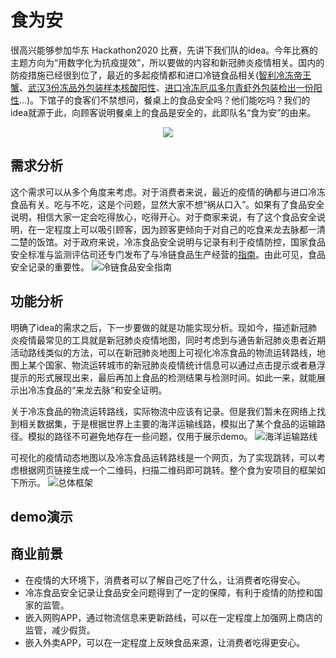 # 食为安
很高兴能够参加华东 Hackathon2020 比赛，先讲下我们队的idea。今年比赛的主题方向为“用数字化为抗疫提效”，所以要做的内容和新冠肺炎疫情相关。国内的防疫措施已经很到位了，最近的多起疫情都和进口冷链食品相关([智利冷冻帝王蟹](http://www.xinhuanet.com/politics/2020-11/28/c_1126796918.htm)、[武汉3份冻品外包装样本核酸阳性](https://weibo.com/3349909324/JvZhV2dlo?type=comment#_rnd1606560320699)、[进口冷冻厄瓜多尔青虾外包装检出一份阳性](http://www.nbd.com.cn/articles/2020-11-25/1556650.html)...)。下馆子的食客们不禁想问，餐桌上的食品安全吗？他们能吃吗？我们的idea就源于此，向顾客说明餐桌上的食品是安全的，此即队名“食为安”的由来。
<div align=center><img src="https://s1.imagehub.cc/images/2020/11/28/safe_food_logo.png"/></div>

## 需求分析
这个需求可以从多个角度来考虑。对于消费者来说，最近的疫情的确都与进口冷冻食品有关。吃与不吃，这是个问题，显然大家不想“祸从口入”。如果有了食品安全说明，相信大家一定会吃得放心，吃得开心。对于商家来说，有了这个食品安全说明，在一定程度上可以吸引顾客，因为顾客更倾向于对自己的吃食来龙去脉都一清二楚的饭馆。对于政府来说，冷冻食品安全说明与记录有利于疫情防控，国家食品安全标准与监测评估司还专门发布了与冷链食品生产经营的[指南](http://www.nhc.gov.cn/sps/s7887k/202010/ff228979f1534c3abca56559f14ea115.shtml)。由此可见，食品安全记录的重要性。
![冷链食品安全指南](https://s1.imagehub.cc/images/2020/11/28/food_cold_guide.jpg)

## 功能分析
明确了idea的需求之后，下一步要做的就是功能实现分析。现如今，描述新冠肺炎疫情最常见的工具就是新冠肺炎疫情地图，同时考虑到与通告新冠肺炎患者近期活动路线类似的方法，可以在新冠肺炎地图上可视化冷冻食品的物流运转路线，地图上某个国家、物流运转城市的新冠肺炎疫情统计信息可以通过点击提示或者悬浮提示的形式展现出来，最后再加上食品的检测结果与检测时间。如此一来，就能展示出冷冻食品的“来龙去脉”和安全证明。

关于冷冻食品的物流运转路线，实际物流中应该有记录。但是我们暂未在网络上找到相关数据集，于是根据世界上主要的海洋运输线路，模拟出了某个食品的运输路径。模拟的路径不可避免地存在一些问题，仅用于展示demo。
![海洋运输路线](https://s1.imagehub.cc/images/2020/11/28/routes.png)

可视化的疫情动态地图以及冷冻食品运转路线是一个网页，为了实现跳转，可以考虑根据网页链接生成一个二维码，扫描二维码即可跳转。整个食为安项目的框架如下所示。
![总体框架](https://s1.imagehub.cc/images/2020/11/29/structure.png)

## demo演示


## 商业前景
* 在疫情的大环境下，消费者可以了解自己吃了什么，让消费者吃得安心。
* 冷冻食品安全记录让食品安全问题得到了一定的保障，有利于疫情的防控和国家的监管。
* 嵌入网购APP，通过物流信息来更新路线，可以在一定程度上加强网上商店的监管，减少假货。
* 嵌入外卖APP，可以在一定程度上反映食品来源，让消费者吃得更安心。